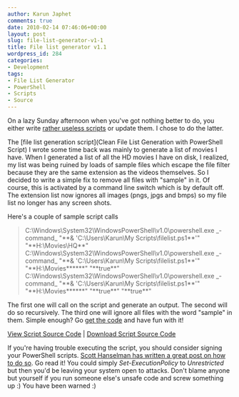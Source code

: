 ```yaml
---
author: Karun Japhet
comments: true
date: 2010-02-14 07:46:06+00:00
layout: post
slug: file-list-generator-v1-1
title: File list generator v1.1
wordpress_id: 284
categories:
- Development
tags:
- File List Generator
- PowerShell
- Scripts
- Source
---
```


On a lazy Sunday afternoon when you've got nothing better to do, you either write [rather useless scripts](http://karunab.com/2009/12/06/clean-file-list-generation-with-powershell-script/) or update them. I chose to do the latter.

The [file list generation script](Clean File List Generation with PowerShell Script) I wrote some time back was mainly to generate a list of movies I have. When I generated a list of all the HD movies I have on disk, I realized, my list was being ruined by loads of sample files which escape the file filter because they are the same extension as the videos themselves. So I decided to write a simple fix to remove all files with "sample" in it. Of course, this is activated by a command line switch which is by default off. The extension list now ignores all images (pngs, jpgs and bmps) so my file list no longer has any screen shots.

Here's a couple of sample script calls


<blockquote>C:\Windows\System32\WindowsPowerShell\v1.0\powershell.exe _-command_ "**& 'C:\Users\Karun\My Scripts\filelist.ps1**'" "**H:\Movies\HQ**"
C:\Windows\System32\WindowsPowerShell\v1.0\powershell.exe _-command_ "**& 'C:\Users\Karun\My Scripts\filelist.ps1**'" "**H:\Movies******" "**true**"
C:\Windows\System32\WindowsPowerShell\v1.0\powershell.exe _-command_ "**& 'C:\Users\Karun\My Scripts\filelist.ps1**'" "**H:\Movies******" "**true**" "**true**"</blockquote>


The first one will call on the script and generate an output. The second will do so recursively. The third one will ignore all files with the word "sample" in them. Simple enough? Go [get the code](http://svn.jalife.net/Random__Code/markup/HEAD/PowerShell___filelist.ps1) and have fun with it!

[View Script Source Code](http://svn.jalife.net/Random__Code/markup/HEAD/PowerShell___filelist.ps1) | [Download Script Source Code](http://svn.jalife.net/Random__Code/downloadfile/HEAD/PowerShell___filelist.ps1)

If you're having trouble executing the script, you should consider signing your PowerShell scripts. [Scott Hanselman has written a great post on how to do so](http://www.hanselman.com/blog/SigningPowerShellScripts.aspx). Go read it! You could simply _Set-ExecutionPolicy_ to _Unrestricted_ but then you'd be leaving your system open to attacks. Don't blame anyone but yourself if you run someone else's unsafe code and screw something up :) You have been warned :)
